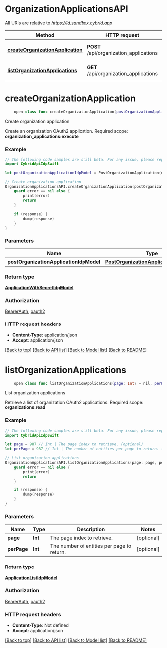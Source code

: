 # OrganizationApplicationsAPI

All URIs are relative to *https://id.sandbox.cybrid.app*

Method | HTTP request | Description
------------- | ------------- | -------------
[**createOrganizationApplication**](OrganizationApplicationsAPI.md#createorganizationapplication) | **POST** /api/organization_applications | Create organization application
[**listOrganizationApplications**](OrganizationApplicationsAPI.md#listorganizationapplications) | **GET** /api/organization_applications | List organization applications


# **createOrganizationApplication**
```swift
    open class func createOrganizationApplication(postOrganizationApplicationIdpModel: PostOrganizationApplicationIdpModel, completion: @escaping (_ data: ApplicationWithSecretIdpModel?, _ error: Error?) -> Void)
```

Create organization application

Create an organization OAuth2 application.  Required scope: **organization_applications:execute**

### Example
```swift
// The following code samples are still beta. For any issue, please report via http://github.com/OpenAPITools/openapi-generator/issues/new
import CybridApiIdpSwift

let postOrganizationApplicationIdpModel = PostOrganizationApplication(name: "name_example") // PostOrganizationApplicationIdpModel | 

// Create organization application
OrganizationApplicationsAPI.createOrganizationApplication(postOrganizationApplicationIdpModel: postOrganizationApplicationIdpModel) { (response, error) in
    guard error == nil else {
        print(error)
        return
    }

    if (response) {
        dump(response)
    }
}
```

### Parameters

Name | Type | Description  | Notes
------------- | ------------- | ------------- | -------------
 **postOrganizationApplicationIdpModel** | [**PostOrganizationApplicationIdpModel**](PostOrganizationApplicationIdpModel.md) |  | 

### Return type

[**ApplicationWithSecretIdpModel**](ApplicationWithSecretIdpModel.md)

### Authorization

[BearerAuth](../README.md#BearerAuth), [oauth2](../README.md#oauth2)

### HTTP request headers

 - **Content-Type**: application/json
 - **Accept**: application/json

[[Back to top]](#) [[Back to API list]](../README.md#documentation-for-api-endpoints) [[Back to Model list]](../README.md#documentation-for-models) [[Back to README]](../README.md)

# **listOrganizationApplications**
```swift
    open class func listOrganizationApplications(page: Int? = nil, perPage: Int? = nil, completion: @escaping (_ data: ApplicationListIdpModel?, _ error: Error?) -> Void)
```

List organization applications

Retrieve a list of organization OAuth2 applications.  Required scope: **organizations:read**

### Example
```swift
// The following code samples are still beta. For any issue, please report via http://github.com/OpenAPITools/openapi-generator/issues/new
import CybridApiIdpSwift

let page = 987 // Int | The page index to retrieve. (optional)
let perPage = 987 // Int | The number of entities per page to return. (optional)

// List organization applications
OrganizationApplicationsAPI.listOrganizationApplications(page: page, perPage: perPage) { (response, error) in
    guard error == nil else {
        print(error)
        return
    }

    if (response) {
        dump(response)
    }
}
```

### Parameters

Name | Type | Description  | Notes
------------- | ------------- | ------------- | -------------
 **page** | **Int** | The page index to retrieve. | [optional] 
 **perPage** | **Int** | The number of entities per page to return. | [optional] 

### Return type

[**ApplicationListIdpModel**](ApplicationListIdpModel.md)

### Authorization

[BearerAuth](../README.md#BearerAuth), [oauth2](../README.md#oauth2)

### HTTP request headers

 - **Content-Type**: Not defined
 - **Accept**: application/json

[[Back to top]](#) [[Back to API list]](../README.md#documentation-for-api-endpoints) [[Back to Model list]](../README.md#documentation-for-models) [[Back to README]](../README.md)

